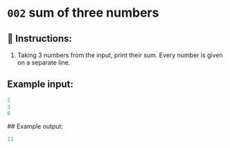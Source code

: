 # `002` sum of three numbers

## 📝 Instructions:

1. Taking 3 numbers from the input, print their sum. Every number is given on a separate line.

## Example input:

```py
2
3
6
```

## Example output:

```py
11
```

